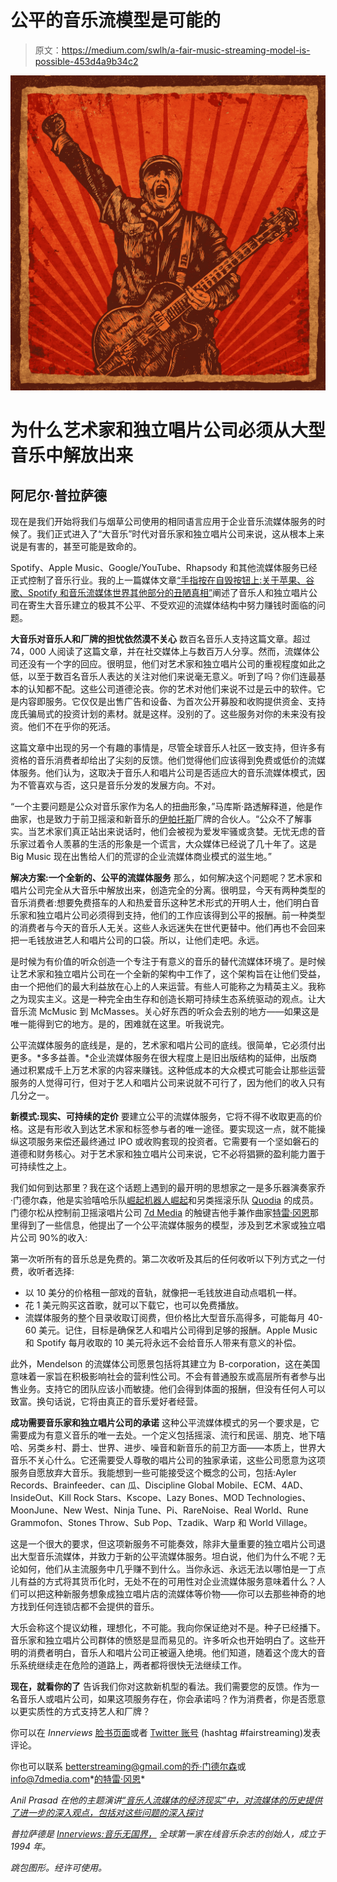 # 公平的音乐流模型是可能的

> 原文：<https://medium.com/swlh/a-fair-music-streaming-model-is-possible-453d4a9b34c2>

![](img/028fc89d9e6a594d1b2cc5a929e91e56.png)

# 为什么艺术家和独立唱片公司必须从大型音乐中解放出来

## 阿尼尔·普拉萨德

现在是我们开始将我们与烟草公司使用的相同语言应用于企业音乐流媒体服务的时候了。我们正式进入了“大音乐”时代对音乐家和独立唱片公司来说，这从根本上来说是有害的，甚至可能是致命的。

Spotify、Apple Music、Google/YouTube、Rhapsody 和其他流媒体服务已经正式控制了音乐行业。我的上一篇媒体文章[“手指按在自毁按钮上:关于苹果、谷歌、Spotify 和音乐流媒体世界其他部分的丑陋真相”](/@Innerviews/the-finger-s-on-the-self-destruct-button-8502f3cc4b5c)阐述了音乐人和独立唱片公司在寄生大音乐建立的极其不公平、不受欢迎的流媒体结构中努力赚钱时面临的问题。

**大音乐对音乐人和厂牌的担忧依然漠不关心**
数百名音乐人支持这篇文章。超过 74，000 人阅读了这篇文章，并在社交媒体上与数百万人分享。然而，流媒体公司还没有一个字的回应。很明显，他们对艺术家和独立唱片公司的重视程度如此之低，以至于数百名音乐人表达的关注对他们来说毫无意义。听到了吗？你们连最基本的认知都不配。这些公司道德沦丧。你的艺术对他们来说不过是云中的软件。它是内容即服务。它仅仅是出售广告和设备、为首次公开募股和收购提供资金、支持庞氏骗局式的投资计划的素材。就是这样。没别的了。这些服务对你的未来没有投资。他们不在乎你的死活。

这篇文章中出现的另一个有趣的事情是，尽管全球音乐人社区一致支持，但许多有资格的音乐消费者却给出了尖刻的反馈。他们觉得他们应该得到免费或低价的流媒体服务。他们认为，这取决于音乐人和唱片公司是否适应大的音乐流媒体模式，因为不管喜欢与否，这只是音乐分发的发展方向。不对。

“一个主要问题是公众对音乐家作为名人的扭曲形象，”马库斯·路透解释道，他是作曲家，也是致力于前卫摇滚和新音乐的[伊帕托斯](http://www.iapetus-media.com/)厂牌的合伙人。“公众不了解事实。当艺术家们真正站出来说话时，他们会被视为爱发牢骚或贪婪。无忧无虑的音乐家过着令人羡慕的生活的形象是一个谎言，大众媒体已经说了几十年了。这是 Big Music 现在出售给人们的荒谬的企业流媒体商业模式的滋生地。”

**解决方案:一个全新的、公平的流媒体服务**
那么，如何解决这个问题呢？艺术家和唱片公司完全从大音乐中解放出来，创造完全的分离。很明显，今天有两种类型的音乐消费者:想要免费搭车的人和热爱音乐这种艺术形式的开明人士，他们明白音乐家和独立唱片公司必须得到支持，他们的工作应该得到公平的报酬。前一种类型的消费者与今天的音乐人无关。这些人永远迷失在世代更替中。他们再也不会回来把一毛钱放进艺人和唱片公司的口袋。所以，让他们走吧。永远。

是时候为有价值的听众创造一个专注于有意义的音乐的替代流媒体环境了。是时候让艺术家和独立唱片公司在一个全新的架构中工作了，这个架构旨在让他们受益，由一个把他们的最大利益放在心上的人来运营。有些人可能称之为精英主义。我称之为现实主义。这是一种完全由生存和创造长期可持续生态系统驱动的观点。让大音乐流 McMusic 到 McMasses。关心好东西的听众会去别的地方——如果这是唯一能得到它的地方。是的，困难就在这里。听我说完。

公平流媒体服务的底线是，是的，艺术家和唱片公司的底线。很简单，它必须付出更多。*多多益善。*企业流媒体服务在很大程度上是旧出版结构的延伸，出版商通过积累成千上万艺术家的内容来赚钱。这种低成本的大众模式可能会让那些运营服务的人觉得可行，但对于艺人和唱片公司来说就不可行了，因为他们的收入只有几分之一。

**新模式:现实、可持续的定价**
要建立公平的流媒体服务，它将不得不收取更高的价格。这是有形收入到达艺术家和标签参与者的唯一途径。要实现这一点，就不能操纵这项服务来偿还最终通过 IPO 或收购套现的投资者。它需要有一个坚如磐石的道德和财务核心。对于艺术家和独立唱片公司来说，它不必将猖獗的盈利能力置于可持续性之上。

我们如何到达那里？我在这个话题上遇到的最开明的思想家之一是多乐器演奏家乔·门德尔森，他是实验嘻哈乐队[崛起机器人崛起](https://en.wikipedia.org/wiki/Rise_Robots_Rise)和另类摇滚乐队 [Quodia](http://www.quodia.com/) 的成员。门德尔松从控制前卫摇滚唱片公司 [7d Media](http://www.7dmedia.com/) 的触键吉他手兼作曲家[特雷·冈恩](http://www.treygunn.com/)那里得到了一些信息，他提出了一个公平流媒体服务的模型，涉及到艺术家或独立唱片公司 90%的收入:

第一次听所有的音乐总是免费的。第二次收听及其后的任何收听以下列方式之一付费，收听者选择:

*   以 10 美分的价格租一部戏的音轨，就像把一毛钱放进自动点唱机一样。
*   花 1 美元购买这首歌，就可以下载它，也可以免费播放。
*   流媒体服务的整个目录收取订阅费，但价格比大型音乐高得多，可能每月 40-60 美元。记住，目标是确保艺人和唱片公司得到足够的报酬。Apple Music 和 Spotify 每月收取的 10 美元将永远不会给音乐人带来有意义的补偿。

此外，Mendelson 的流媒体公司愿景包括将其建立为 B-corporation，这在美国意味着一家旨在积极影响社会的营利性公司。不会有普通股东或高层所有者参与出售业务。支持它的团队应该小而敏捷。他们会得到体面的报酬，但没有任何人可以致富。换句话说，它将由真正的音乐爱好者经营。

**成功需要音乐家和独立唱片公司的承诺** 这种公平流媒体模式的另一个要求是，它需要成为有意义音乐的唯一去处。一个定义包括摇滚、流行和民谣、朋克、地下嘻哈、另类乡村、爵士、世界、进步、噪音和新音乐的前卫方面——本质上，世界大音乐不关心什么。它还需要受人尊敬的唱片公司的独家承诺，这些公司愿意为这项服务自愿放弃大音乐。我能想到一些可能接受这个概念的公司，包括:Ayler Records、Brainfeeder、can 瓜、Discipline Global Mobile、ECM、4AD、InsideOut、Kill Rock Stars、Kscope、Lazy Bones、MOD Technologies、MoonJune、New West、Ninja Tune、Pi、RareNoise、Real World、Rune Grammofon、Stones Throw、Sub Pop、Tzadik、Warp 和 World Village。

这是一个很大的要求，但这项新服务不可能奏效，除非大量重要的独立唱片公司退出大型音乐流媒体，并致力于新的公平流媒体服务。坦白说，他们为什么不呢？无论如何，他们从主流服务中几乎赚不到什么。当你永远、永远无法以哪怕是一丁点儿有益的方式将其货币化时，无处不在的可用性对企业流媒体服务意味着什么？人们可以把这种新服务想象成独立唱片店的流媒体等价物——你可以去那些神奇的地方找到任何连锁店都不会提供的音乐。

大乐会称这个提议幼稚，理想化，不可能。我向你保证绝对不是。种子已经播下。音乐家和独立唱片公司群体的愤怒是显而易见的。许多听众也开始明白了。这些开明的消费者明白，音乐人和唱片公司正被逼入绝境。他们知道，随着这个庞大的音乐系统继续走在危险的道路上，两者都将很快无法继续工作。

**现在，就看你的了** 告诉我们你对这款新机型的看法。我们需要您的反馈。作为一名音乐人或唱片公司，如果这项服务存在，你会承诺吗？作为消费者，你是否愿意以更实质性的方式支持艺人和厂牌？

你可以在 *Innerviews* [脸书页面](https://www.facebook.com/innerviews)或者 [Twitter 账号](https://twitter.com/innerviews) (hashtag #fairstreaming)发表评论。

你也可以联系 betterstreaming@gmail.com[的乔·门德尔森](mailto:betterstreaming@gmail.com)或 info@7dmedia.com*[的特雷·冈恩](mailto:info@7dmedia.com)*

*Anil Prasad 在他的主题演讲[“音乐人流媒体的经济现实”中，对流媒体的历史提供了进一步的深入观点，包括对这些问题的深入探讨](https://www.youtube.com/watch?v=B0n3kLQwz0c)*

**普拉萨德是* [*Innerviews:音乐无国界，*](http://innerviews.org/) *全球第一家在线音乐杂志的创始人，成立于 1994 年。**

*跳包图形。经许可使用。*